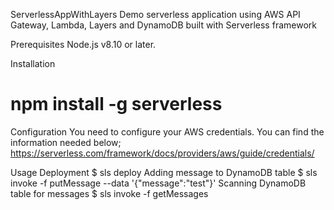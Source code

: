 ServerlessAppWithLayers
Demo serverless application using AWS API Gateway, Lambda, Layers and DynamoDB built with Serverless framework

Prerequisites
Node.js v8.10 or later.

Installation
# npm install -g serverless
Configuration
You need to configure your AWS credentials. You can find the information needed below; https://serverless.com/framework/docs/providers/aws/guide/credentials/

Usage
Deployment
$ sls deploy
Adding message to DynamoDB table
$ sls invoke -f putMessage --data '{"message":"test"}'
Scanning DynamoDB table for messages
$ sls invoke -f getMessages
